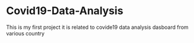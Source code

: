 # Covid19-Data-Analysis
This is my first project it is related to covide19 data analysis dasboard from various country
